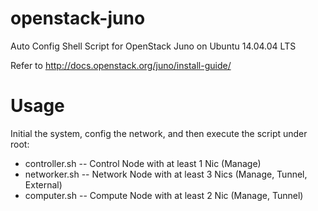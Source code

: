 # openstack-juno
Auto Config Shell Script for OpenStack Juno on Ubuntu 14.04.04 LTS

Refer to http://docs.openstack.org/juno/install-guide/

# Usage
Initial the system, config the network, and then execute the script under root:
* controller.sh -- Control Node with at least 1 Nic (Manage)
* networker.sh -- Network Node with at least 3 Nics (Manage, Tunnel, External)
* computer.sh -- Compute Node with at least 2 Nic (Manage, Tunnel)
